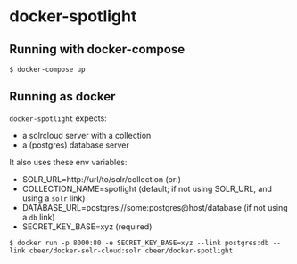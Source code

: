 # docker-spotlight

## Running with docker-compose

```
$ docker-compose up
```

## Running as docker

`docker-spotlight` expects:

- a solrcloud server with a collection
- a (postgres) database server

It also uses these env variables:
  - SOLR_URL=http://url/to/solr/collection (or:)
  - COLLECTION_NAME=spotlight (default; if not using SOLR_URL, and using a `solr` link)
  - DATABASE_URL=postgres://some:postgres@host/database (if not using a `db` link)
  - SECRET_KEY_BASE=xyz (required)

```
$ docker run -p 8000:80 -e SECRET_KEY_BASE=xyz --link postgres:db --link cbeer/docker-solr-cloud:solr cbeer/docker-spotlight
```